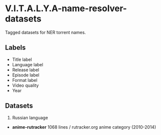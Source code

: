 # V.I.T.A.L.Y.A-name-resolver-datasets
 Tagged datasets for NER torrent names.
 
 ## Labels
  
  * Title label
  * Language label 
  * Release label
  * Episode label
  * Format label
  * Video quality
  * Year
  
 
## Datasets

1. Russian language
 * **anime-rutracker** 1068 lines / rutracker.org anime category (2010-2014)
